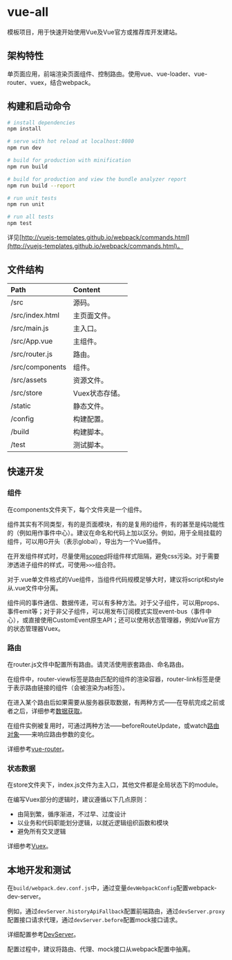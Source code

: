 # vue-all

模板项目，用于快速开始使用Vue及Vue官方或推荐库开发建站。

## 架构特性

单页面应用，前端渲染页面组件、控制路由。使用vue、vue-loader、vue-router、vuex，结合webpack。

## 构建和启动命令

``` bash
# install dependencies
npm install

# serve with hot reload at localhost:8080
npm run dev

# build for production with minification
npm run build

# build for production and view the bundle analyzer report
npm run build --report

# run unit tests
npm run unit

# run all tests
npm test
```

详见[http://vuejs-templates.github.io/webpack/commands.html](http://vuejs-templates.github.io/webpack/commands.html)。

## 文件结构

| Path | Content |
| :--- | :--- |
| /src | 源码。 |
| /src/index.html | 主页面文件。 |
| /src/main.js | 主入口。 |
| /src/App.vue | 主组件。 |
| /src/router.js | 路由。 |
| /src/components | 组件。 |
| /src/assets | 资源文件。 |
| /src/store | Vuex状态存储。 |
| /static | 静态文件。 |
| /config | 构建配置。 |
| /build | 构建脚本。 |
| /test | 测试脚本。 |

## 快速开发

### 组件

在components文件夹下，每个文件夹是一个组件。

组件其实有不同类型，有的是页面模块，有的是复用的组件，有的甚至是纯功能性的（例如用作事件中心）。建议在命名和代码上加以区分。例如，用于全局挂载的组件，可以用G开头（表示global），导出为一个Vue插件。

在开发组件样式时，尽量使用[scoped](https://vue-loader.vuejs.org/en/features/scoped-css.html)将组件样式阻隔，避免css污染。对于需要渗透进子组件的样式，可使用`>>>`组合符。

对于.vue单文件格式的Vue组件，当组件代码规模足够大时，建议将script和style从.vue文件中分离。

组件间的事件通信、数据传递，可以有多种方法。对于父子组件，可以用props、事件emit等；对于非父子组件，可以用发布订阅模式实现event-bus（事件中心），或直接使用CustomEvent原生API；还可以使用状态管理器，例如Vue官方的状态管理器Vuex。

### 路由

在router.js文件中配置所有路由。请灵活使用嵌套路由、命名路由。

在组件中，router-view标签是路由匹配的组件的渲染容器，router-link标签是便于表示路由链接的组件（会被渲染为a标签）。

在进入某个路由后如果需要从服务器获取数据，有两种方式——在导航完成之前或者之后，详细参考[数据获取](https://router.vuejs.org/zh-cn/advanced/data-fetching.html)。

在组件实例被复用时，可通过两种方法——beforeRouteUpdate，或watch[路由对象](https://router.vuejs.org/zh-cn/api/route-object.html)——来响应路由参数的变化。

详细参考[vue-router](https://router.vuejs.org/zh-cn/essentials/getting-started.html)。

### 状态数据

在store文件夹下，index.js文件为主入口，其他文件都是全局状态下的module。

在编写Vuex部分的逻辑时，建议遵循以下几点原则：

* 由简到繁，循序渐进，不过早、过度设计
* 以业务和代码职能划分逻辑，以就近逻辑组织函数和模块
* 避免所有交叉逻辑

详细参考[Vuex](https://vuex.vuejs.org/zh-cn/getting-started.html)。

## 本地开发和测试

在`build/webpack.dev.conf.js`中，通过变量`devWebpackConfig`配置webpack-dev-server。

例如，通过`devServer.historyApiFallback`配置前端路由，通过`devServer.proxy`配置接口请求代理，通过`devServer.before`配置mock接口请求。

详细配置参考[DevServer](https://webpack.js.org/configuration/dev-server/#devserver-before)。

配置过程中，建议将路由、代理、mock接口从webpack配置中抽离。
